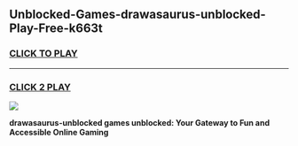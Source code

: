 
## Unblocked-Games-drawasaurus-unblocked-Play-Free-k663t
<h3>
<a href="https://premium76.site?title=drawasaurus-unblocked&ref=18A1">CLICK TO PLAY</a></h3>
<hr>

<h3>
<a href="https://premium76.site?title=drawasaurus-unblocked&ref=18A1">CLICK 2 PLAY</a>
  
</h3>

<a href="https://premium76.site?title=drawasaurus-unblocked&ref=18A1"><img src="https://clearcache.store/games.png"></a>


**drawasaurus-unblocked games unblocked: Your Gateway to Fun and Accessible Online Gaming**
